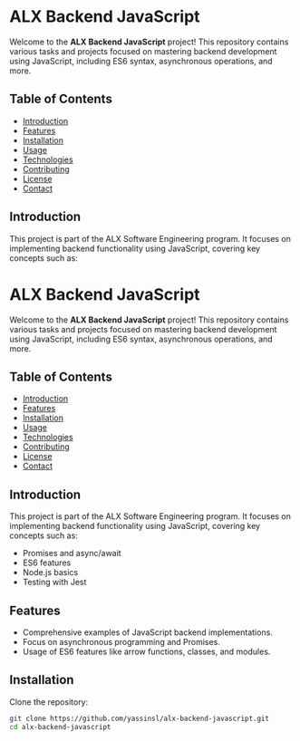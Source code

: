 # ALX Backend JavaScript

Welcome to the **ALX Backend JavaScript** project! This repository contains various tasks and projects focused on mastering backend development using JavaScript, including ES6 syntax, asynchronous operations, and more.

## Table of Contents

- [Introduction](#introduction)
- [Features](#features)
- [Installation](#installation)
- [Usage](#usage)
- [Technologies](#technologies)
- [Contributing](#contributing)
- [License](#license)
- [Contact](#contact)

## Introduction

This project is part of the ALX Software Engineering program. It focuses on implementing backend functionality using JavaScript, covering key concepts such as:

# ALX Backend JavaScript

Welcome to the **ALX Backend JavaScript** project! This repository contains various tasks and projects focused on mastering backend development using JavaScript, including ES6 syntax, asynchronous operations, and more.

## Table of Contents

- [Introduction](#introduction)
- [Features](#features)
- [Installation](#installation)
- [Usage](#usage)
- [Technologies](#technologies)
- [Contributing](#contributing)
- [License](#license)
- [Contact](#contact)

## Introduction

This project is part of the ALX Software Engineering program. It focuses on implementing backend functionality using JavaScript, covering key concepts such as:

- Promises and async/await
- ES6 features
- Node.js basics
- Testing with Jest

## Features

- Comprehensive examples of JavaScript backend implementations.
- Focus on asynchronous programming and Promises.
- Usage of ES6 features like arrow functions, classes, and modules.

## Installation

Clone the repository:

```bash
git clone https://github.com/yassinsl/alx-backend-javascript.git
cd alx-backend-javascript
